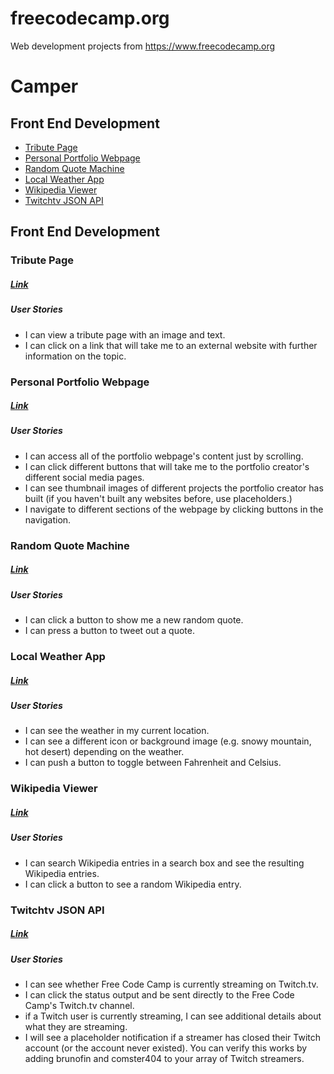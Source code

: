 # freecodecamp.org
Web development projects from https://www.freecodecamp.org
# Camper

## Front End Development
* [Tribute Page](#tribute-page)
* [Personal Portfolio Webpage](#personal-portfolio-webpage)
* [Random Quote Machine](#random-quote-machine)
* [Local Weather App](#local-weather-app)
* [Wikipedia Viewer](#wikipedia-viewer)
* [Twitchtv JSON API](#twitchtv-json-api)
## Front End Development


### Tribute Page
##### [Link](https://codepen.io/satheshrgs/full/MrJwwy/)
##### User Stories
* I can view a tribute page with an image and text.
* I can click on a link that will take me to an external website with further information on the topic.

### Personal Portfolio Webpage
##### [Link](https://codepen.io/satheshrgs/full/OzWyeO/)
##### User Stories
* I can access all of the portfolio webpage's content just by scrolling.
* I can click different buttons that will take me to the portfolio creator's different social media pages.
* I can see thumbnail images of different projects the portfolio creator has built (if you haven't built any websites before, use placeholders.)
*  I navigate to different sections of the webpage by clicking buttons in the navigation.

### Random Quote Machine
##### [Link](https://codepen.io/satheshrgs/full/EoWMWL/)
##### User Stories
* I can click a button to show me a new random quote.
* I can press a button to tweet out a quote.

### Local Weather App
##### [Link](https://codepen.io/satheshrgs/full/rpwmKO/)
##### User Stories
* I can see the weather in my current location.
* I can see a different icon or background image (e.g. snowy mountain, hot desert) depending on the weather.
* I can push a button to toggle between Fahrenheit and Celsius. 

### Wikipedia Viewer
##### [Link](https://codepen.io/satheshrgs/full/opwENb/)
##### User Stories
* I can search Wikipedia entries in a search box and see the resulting Wikipedia entries.
* I can click a button to see a random Wikipedia entry.

### Twitchtv JSON API
##### [Link](https://codepen.io/satheshrgs/full/eyGOdb/)
##### User Stories
* I can see whether Free Code Camp is currently streaming on Twitch.tv.
* I can click the status output and be sent directly to the Free Code Camp's Twitch.tv channel.
* if a Twitch user is currently streaming, I can see additional details about what they are streaming.
* I will see a placeholder notification if a streamer has closed their Twitch account (or the account never existed). You can verify this works by adding brunofin and comster404 to your array of Twitch streamers.

